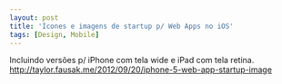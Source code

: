 ```yaml
---
layout: post
title: 'Ícones e imagens de startup p/ Web Apps no iOS'
tags: [Design, Mobile]
---
```


Incluindo versões p/ iPhone com tela wide e iPad com tela retina.<br>
<http://taylor.fausak.me/2012/09/20/iphone-5-web-app-startup-image>

